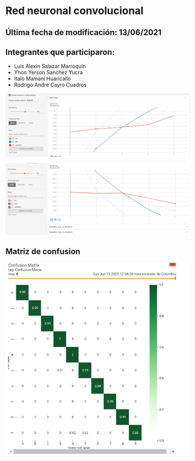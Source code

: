 # **Red neuronal convolucional**

## Última fecha de modificación: 13/06/2021

## Integrantes que participaron:

- Luis Alexin Salazar Marroquin
- Yhon Yerson Sanchez Yucra
- Italo Mamani Huaricallo
- Rodrigo Andre Cayro Cuadros

![Ejemplo3](https://github.com/rodRigocaU/Curso-de-IA/blob/main/Tarea%20005%20-%20CNN/img/01.PNG)

![Ejemplo3](https://github.com/rodRigocaU/Curso-de-IA/blob/main/Tarea%20005%20-%20CNN/img/02.PNG)

## Matriz de confusion
![Ejemplo3](https://github.com/rodRigocaU/Curso-de-IA/blob/main/Tarea%20005%20-%20CNN/img/matrix.PNG)


